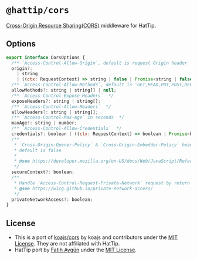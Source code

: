# `@hattip/cors`

[Cross-Origin Resource Sharing(CORS)](https://developer.mozilla.org/en/docs/Web/HTTP/Access_control_CORS) middleware for HatTip.

## Options

```js
export interface CorsOptions {
  /** `Access-Control-Allow-Origin`, default is request Origin header  */
  origin?:
    | string
    | ((ctx: RequestContext) => string | false | Promise<string | false>);
  /** `Access-Control-Allow-Methods`, default is 'GET,HEAD,PUT,POST,DELETE,PATCH'  */
  allowMethods?: string | string[] | null;
  /** `Access-Control-Expose-Headers`  */
  exposeHeaders?: string | string[];
  /** `Access-Control-Allow-Headers`  */
  allowHeaders?: string | string[];
  /** `Access-Control-Max-Age` in seconds  */
  maxAge?: string | number;
  /** `Access-Control-Allow-Credentials`  */
  credentials?: boolean | ((ctx: RequestContext) => boolean | Promise<boolean>);
  /**
   * `Cross-Origin-Opener-Policy` & `Cross-Origin-Embedder-Policy` headers.',
   * default is false
   *
   * @see https://developer.mozilla.org/en-US/docs/Web/JavaScript/Reference/Global_Objects/SharedArrayBuffer/Planned_changes
   */
  secureContext?: boolean;
  /**
   * Handle `Access-Control-Request-Private-Network` request by return `Access-Control-Allow-Private-Network`, default to false
   * @see https://wicg.github.io/private-network-access/
   */
  privateNetworkAccess?: boolean;
}
```

## License

- This is a port of [koajs/cors](https://github.com/koajs/cors) by koajs and contributors under the [MIT License](./koajs-cors-license.txt). They are not affiliated with HatTip.
- HatTip port by [Fatih Aygün](https://github.com/cyco130) under the [MIT License](./LICENSE).
